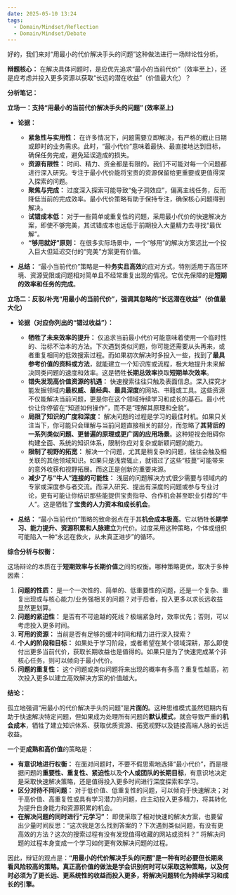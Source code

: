 ```yaml
---
date: 2025-05-10 13:24
tags:
  - Domain/Mindset/Reflection
  - Domain/Mindset/Debate
---
```


好的，我们来对“用最小的代价解决手头的问题”这种做法进行一场辩论性分析。

**辩题核心：** 在解决具体问题时，是应优先追求“最小的当前代价”（效率至上），还是应考虑并投入更多资源以获取“长远的潜在收益”（价值最大化）？

**分析笔记：**

**立场一：支持“用最小的当前代价解决手头的问题” (效率至上)**

- **论据：**

  - **紧急性与实用性：** 在许多情况下，问题需要立即解决，有严格的截止日期或即时的业务需求。此时，“最小代价”意味着最快、最直接地达到目标，确保任务完成，避免延误造成的损失。
  - **资源有限性：** 时间、精力、资金都是有限的。我们不可能对每一个问题都进行深入研究。专注于最小代价能将宝贵的资源保留给更重要或更值得深入探索的问题。
  - **聚焦与完成：** 过度深入探索可能导致“兔子洞效应”，偏离主线任务，反而降低当前的完成效率。最小代价策略有助于保持专注，确保核心问题得到解决。
  - **试错成本低：** 对于一些简单或重复性的问题，采用最小代价的快速解决方案，即使不够完美，其试错成本也远低于前期投入大量精力去寻找“最优解”。
  - **“够用就好”原则：** 在很多实际场景中，一个“够用”的解决方案远比一个投入巨大但延迟交付的“完美”方案更有价值。
- **总结：** “最小当前代价”策略是一种**务实且高效**的应对方式，特别适用于高压环境、资源受限或问题相对简单且不经常重复出现的情况。它优先保障的是**短期的效率和任务的完成**。

**立场二：反驳/补充“用最小的当前代价”，强调其忽略的“长远潜在收益”（价值最大化）**

- **论据（对应你列出的“错过收益”）：**

  - **牺牲了未来效率的提升：** 仅追求当前最小代价可能意味着使用一个临时性的、治标不治本的方法。下次遇到类似问题，你可能还需要从头再来，或者重复相同的低效搜索过程。而如果初次解决时多投入一些，找到了**最具参考价值的资料或方法**，就能建立一个知识库或流程，极大地提升未来解决同类问题的速度和效率。这是牺牲**长期总效率**换取**短期单次效率**。
  - **错失发现高价值资源的机遇：** 快速搜索往往只触及表面信息。深入探究才能发掘领域内**最权威、最经典、最具深度**的网站、书籍或工具。这些资源不仅能解决当前问题，更是你在这个领域持续学习和成长的基石。最小代价让你停留在“知道如何操作”，而不是“理解其原理和全貌”。
  - **局限了知识的广度和深度：** 解决问题的过程是学习的最佳时机。如果只关注当下，你可能只会理解与当前问题直接相关的部分，而忽略了**其背后的一系列类似问题、更普遍的原理或更广阔的应用场景**。这种短视会阻碍你构建全面、系统的知识体系，限制你应对复杂或新颖问题的能力。
  - **限制了视野的拓宽：** 解决一个问题，尤其是稍复杂的问题，往往会触及相关联的其他领域知识。如果只是浅尝辄止，就错过了这些“枝蔓”可能带来的意外收获和视野拓展。而这正是创新的重要来源。
  - **减少了与“牛人”连接的可能性：** 浅层的问题解决方式很少需要与领域内的专家或深度参与者交流。而深入研究、提出有深度的问题或参与专业讨论，更有可能让你结识那些能提供宝贵指导、合作机会甚至职业引荐的“牛人”。这是牺牲了**宝贵的人力资本和成长机会**。
- **总结：** “最小当前代价”策略的致命弱点在于其**机会成本极高**。它以牺牲**长期学习、能力提升、资源积累和人脉建立**为代价。过度采用这种策略，个体或组织可能陷入一种“永远在救火，从未真正进步”的循环。

**综合分析与权衡：**

这场辩论的本质在于**短期效率与长期价值**之间的权衡。哪种策略更优，取决于多种因素：

1. **问题的性质：** 是一个一次性的、简单的、低重要性的问题，还是一个复杂、重复出现或与核心能力/业务强相关的问题？对于后者，投入更多以求长远收益显然更划算。
2. **问题的紧迫性：** 是否有不可逾越的死线？极端紧急时，效率优先；否则，可以考虑投入更多时间。
3. **可用的资源：** 当前是否有足够的缓冲时间和精力进行深入探索？
4. **个人的阶段和目标：** 如果处于学习阶段，或者希望在某个领域深耕，那么即使付出更多当前代价，获取长期收益也是值得的。如果只是为了快速完成某个非核心任务，则可以倾向于最小代价。
5. **问题的重复性：** 这个问题或类似问题将来出现的概率有多高？重复性越高，初次投入更多以建立高效解决方案的价值越大。

**结论：**

孤立地强调“用最小的代价解决手头的问题”是**片面的**。这种思维模式虽然短期内有助于快速解决特定问题，但如果成为处理所有问题的**默认模式**，就会导致严重的**机会成本**，牺牲了建立知识体系、获取优质资源、拓宽视野以及链接高端人脉的长远收益。

一个更**成熟和高价值**的策略是：

- **有意识地进行权衡：** 在面对问题时，不要不假思索地选择“最小代价”，而是根据问题的**重要性、重复性、紧迫性**以及**个人或团队的长期目标**，有意识地决定是采取快速解决策略，还是值得投入更多时间进行深度探索和学习。
- **区分对待不同问题：** 对于低价值、低重复性的问题，可以倾向于快速解决；对于高价值、高重复性或具有学习潜力的问题，应主动投入更多精力，将其转化为提升自身能力和资源积累的机会。
- **在解决问题的同时进行“元学习”：** 即使采取了相对快速的解决方案，也要留出少量时间反思：“这次我是怎么找到答案的？下次遇到类似问题，有没有更高效的方法？这次的搜索过程有没有发现值得收藏的网站或资料？” 将解决问题的过程本身变成一个学习如何更有效解决问题的过程。

因此，辩证的观点是：**“用最小的代价解决手头的问题”是一种有时必要但长期来看风险较高的策略。真正高价值的做法是学会识别何时可以采取这种策略，以及何时必须为了更长远、更系统性的收益而投入更多，将解决问题转化为持续学习和成长的引擎。**
